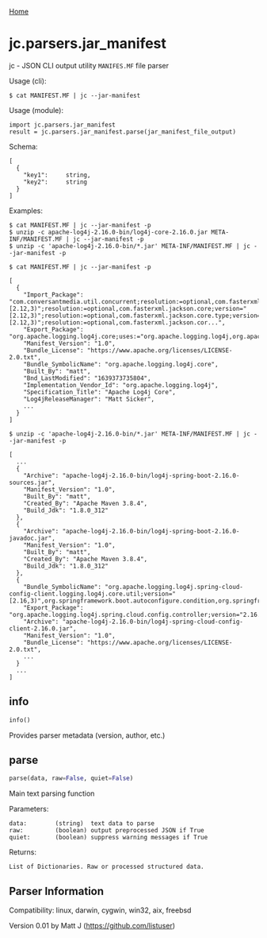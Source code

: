 [Home](https://kellyjonbrazil.github.io/jc/)

# jc.parsers.jar_manifest
jc - JSON CLI output utility `MANIFES.MF` file parser

Usage (cli):

    $ cat MANIFEST.MF | jc --jar-manifest

Usage (module):

    import jc.parsers.jar_manifest
    result = jc.parsers.jar_manifest.parse(jar_manifest_file_output)

Schema:

    [
      {
        "key1":     string,
        "key2":     string
      }
    ]

Examples:

    $ cat MANIFEST.MF | jc --jar-manifest -p
    $ unzip -c apache-log4j-2.16.0-bin/log4j-core-2.16.0.jar META-INF/MANIFEST.MF | jc --jar-manifest -p
    $ unzip -c 'apache-log4j-2.16.0-bin/*.jar' META-INF/MANIFEST.MF | jc --jar-manifest -p

    $ cat MANIFEST.MF | jc --jar-manifest -p

    [
      {
        "Import_Package": "com.conversantmedia.util.concurrent;resolution:=optional,com.fasterxml.jackson.annotation;version="[2.12,3)";resolution:=optional,com.fasterxml.jackson.core;version="[2.12,3)";resolution:=optional,com.fasterxml.jackson.core.type;version="[2.12,3)";resolution:=optional,com.fasterxml.jackson.cor...",
        "Export_Package": "org.apache.logging.log4j.core;uses:="org.apache.logging.log4j,org.apache.logging.log4j.core.config,org.apache.logging.log4j.core.impl,org.apache.logging.log4j.core.layout,org.apache.logging.log4j.core.time,org.apache.logging.log4j.message,org.apache.logging.log4j.spi,org.apache.logging.log4j.status...",
        "Manifest_Version": "1.0",
        "Bundle_License": "https://www.apache.org/licenses/LICENSE-2.0.txt",
        "Bundle_SymbolicName": "org.apache.logging.log4j.core",
        "Built_By": "matt",
        "Bnd_LastModified": "1639373735804",
        "Implementation_Vendor_Id": "org.apache.logging.log4j",
        "Specification_Title": "Apache Log4j Core",
        "Log4jReleaseManager": "Matt Sicker",
        ...
      }
    ]

    $ unzip -c 'apache-log4j-2.16.0-bin/*.jar' META-INF/MANIFEST.MF | jc --jar-manifest -p

    [
      ...
      {
        "Archive": "apache-log4j-2.16.0-bin/log4j-spring-boot-2.16.0-sources.jar",
        "Manifest_Version": "1.0",
        "Built_By": "matt",
        "Created_By": "Apache Maven 3.8.4",
        "Build_Jdk": "1.8.0_312"
      },
      {
        "Archive": "apache-log4j-2.16.0-bin/log4j-spring-boot-2.16.0-javadoc.jar",
        "Manifest_Version": "1.0",
        "Built_By": "matt",
        "Created_By": "Apache Maven 3.8.4",
        "Build_Jdk": "1.8.0_312"
      },
      {
        "Bundle_SymbolicName": "org.apache.logging.log4j.spring-cloud-config-client.logging.log4j.core.util;version="[2.16,3)",org.springframework.boot.autoconfigure.condition,org.springframework.cloud.context.environment,org.springframework.context,org.springframework.stereotype",
        "Export_Package": "org.apache.logging.log4j.spring.cloud.config.controller;version="2.16.0"ient",
        "Archive": "apache-log4j-2.16.0-bin/log4j-spring-cloud-config-client-2.16.0.jar",
        "Manifest_Version": "1.0",
        "Bundle_License": "https://www.apache.org/licenses/LICENSE-2.0.txt",
        ...
      }
      ...
    ]


## info
```python
info()
```
Provides parser metadata (version, author, etc.)

## parse
```python
parse(data, raw=False, quiet=False)
```

Main text parsing function

Parameters:

    data:        (string)  text data to parse
    raw:         (boolean) output preprocessed JSON if True
    quiet:       (boolean) suppress warning messages if True

Returns:

    List of Dictionaries. Raw or processed structured data.

## Parser Information
Compatibility:  linux, darwin, cygwin, win32, aix, freebsd

Version 0.01 by Matt J (https://github.com/listuser)
